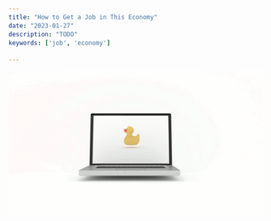 ```yaml
---
title: "How to Get a Job in This Economy"
date: "2023-01-27"
description: "TODO"
keywords: ['job', 'economy']

---
```


![  ](./jarednielsen-get-job-economy.png)

